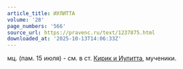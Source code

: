 ```yaml
---
article_title: ИУЛИТТА
volume: '28'
page_numbers: '566'
source_url: https://pravenc.ru/text/1237875.html
downloaded_at: '2025-10-13T14:06:33Z'
---
```


мц. (пам. 15 июля) - см. в ст. [Кирик и Иулитта](<https://pravenc.ru/text/Кирик и Иулитта.html>), мученики.
